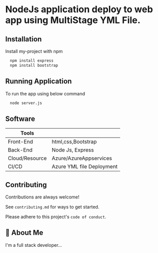 
# NodeJs application deploy to web app using MultiStage YML File.




## Installation

Install my-project with npm

```bash
  npm install express
  npm install bootstrap
```
    
## Running Application

To run the app using below command 

```bash
  node server.js
```

## Software

| Tools            |                                                               |
| ----------------- | ------------------------------------------------------------------ |
| Front-End | html,css,Bootstrap|
| Back-End | Node Js, Express |
| Cloud/Resource| Azure/AzureAppservices|
| CI/CD | Azure YML file Deployment |


## Contributing

Contributions are always welcome!

See `contributing.md` for ways to get started.

Please adhere to this project's `code of conduct`.


## 🚀 About Me
I'm a full stack developer...

